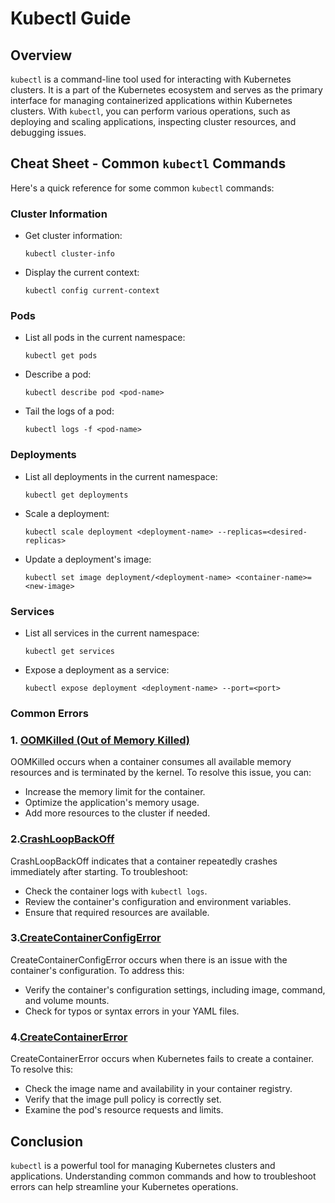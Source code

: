 # Kubectl Guide

## Overview

`kubectl` is a command-line tool used for interacting with Kubernetes clusters. It is a part of the Kubernetes ecosystem and serves as the primary interface for managing containerized applications within Kubernetes clusters. With `kubectl`, you can perform various operations, such as deploying and scaling applications, inspecting cluster resources, and debugging issues.

## Cheat Sheet - Common `kubectl` Commands

Here's a quick reference for some common `kubectl` commands:

### Cluster Information

- Get cluster information:
  ```
  kubectl cluster-info
  ```

- Display the current context:
  ```
  kubectl config current-context
  ```

### Pods

- List all pods in the current namespace:
  ```
  kubectl get pods
  ```

- Describe a pod:
  ```
  kubectl describe pod <pod-name>
  ```

- Tail the logs of a pod:
  ```
  kubectl logs -f <pod-name>
  ```

### Deployments

- List all deployments in the current namespace:
  ```
  kubectl get deployments
  ```

- Scale a deployment:
  ```
  kubectl scale deployment <deployment-name> --replicas=<desired-replicas>
  ```

- Update a deployment's image:
  ```
  kubectl set image deployment/<deployment-name> <container-name>=<new-image>
  ```

### Services

- List all services in the current namespace:
  ```
  kubectl get services
  ```

- Expose a deployment as a service:
  ```
  kubectl expose deployment <deployment-name> --port=<port>
  ```

### Common Errors

### 1. [OOMKilled (Out of Memory Killed)](https://github.com/mashby2022/Kubernetes-troubleshooting-Oreilly/blob/main/labs/Kubectl%20lab/OOMKilled/OOMKilled.md)

OOMKilled occurs when a container consumes all available memory resources and is terminated by the kernel. To resolve this issue, you can:

- Increase the memory limit for the container.
- Optimize the application's memory usage.
- Add more resources to the cluster if needed.

### 2.[CrashLoopBackOff](https://github.com/mashby2022/Kubernetes-troubleshooting-Oreilly/blob/main/labs/Kubectl%20lab/CrashLoopBackOff/CrashLoopBackOff.md)

CrashLoopBackOff indicates that a container repeatedly crashes immediately after starting. To troubleshoot:

- Check the container logs with `kubectl logs`.
- Review the container's configuration and environment variables.
- Ensure that required resources are available.

### 3.[CreateContainerConfigError](https://github.com/mashby2022/Kubernetes-troubleshooting-Oreilly/blob/main/labs/Kubectl%20lab/CreateContainerConfigError/CreateContainerConfigError.md)

CreateContainerConfigError occurs when there is an issue with the container's configuration. To address this:

- Verify the container's configuration settings, including image, command, and volume mounts.
- Check for typos or syntax errors in your YAML files.

### 4.[CreateContainerError](https://github.com/mashby2022/Kubernetes-troubleshooting-Oreilly/blob/main/labs/Kubectl%20lab/CreateContainerError/CreateContainerError.md)

CreateContainerError occurs when Kubernetes fails to create a container. To resolve this:

- Check the image name and availability in your container registry.
- Verify that the image pull policy is correctly set.
- Examine the pod's resource requests and limits.

## Conclusion

`kubectl` is a powerful tool for managing Kubernetes clusters and applications. Understanding common commands and how to troubleshoot errors can help streamline your Kubernetes operations.

